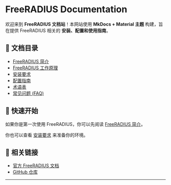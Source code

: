 # FreeRADIUS Documentation

欢迎来到 **FreeRADIUS 文档站**！本网站使用 **MkDocs + Material 主题** 构建，旨在提供 FreeRADIUS 相关的 **安装、配置和使用指南**。

## 📖 文档目录
- [FreeRADIUS 简介](./1-freeradius-introduce.md)
- [FreeRADIUS 工作原理](./2-freeradius-how%20to%20work.md)
- [安装要求](./3-installation-requirements.md)
- [配置指南](./4-configuration-requirements.md)
- [术语表](./5-glossary%20of%20terms.md)
- [常见问题 (FAQ)](./6-Frequently%20Asked%20Questions.md)

## 🚀 快速开始
如果你是第一次使用 FreeRADIUS，你可以先阅读 [FreeRADIUS 简介](./1-freeradius-introduce.md)。

你也可以查看 [安装要求](./3-installation-requirements.md) 来准备你的环境。

## 🔗 相关链接
- [官方 FreeRADIUS 文档](https://freeradius.org/documentation/)
- [GitHub 仓库](https://github.com/yangxir/freeradius-docs)

---

